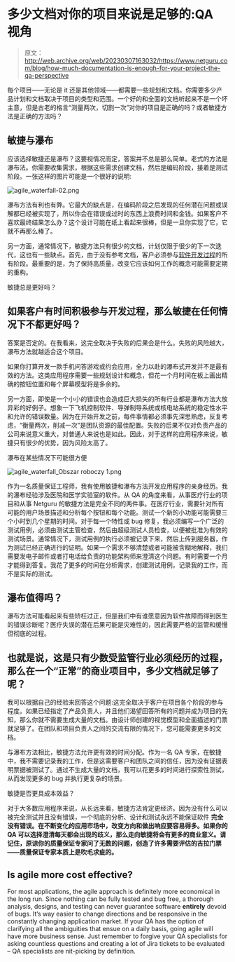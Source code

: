 # 多少文档对你的项目来说是足够的:QA 视角

> 原文：<http://web.archive.org/web/20230307163032/https://www.netguru.com/blog/how-much-documentation-is-enough-for-your-project-the-qa-perspective>

 每个项目——无论是 it 还是其他领域——都需要一些规划和文档。你需要多少产品计划和文档取决于项目的类型和范围。一个好的和全面的文档听起来不是一个坏主意，但是古老的格言“测量两次，切割一次”对你的项目是正确的吗？或者敏捷方法是正确的方法吗？ 

## 敏捷与瀑布

应该选择敏捷还是瀑布？这要视情况而定，答案并不总是那么简单。老式的方法是瀑布法。你需要收集需求，根据这些需求创建文档，然后是编码阶段，接着是测试阶段。一张这样的图片可能是一个很好的说明:

![agile_waterfall-02.png](img/d9822cdce529dfe95e9fcb3dba7ac238.png)

瀑布方法有利也有弊。它最大的缺点是，在编码阶段之后发现的任何潜在问题或误解都已经被实现了，所以你会在错误或过时的东西上浪费时间和金钱。如果客户不喜欢最终结果怎么办？这个设计可能在纸上看起来很棒，但是一旦你实现了它，它就不再那么棒了。

另一方面，通常情况下，敏捷方法只有很少的文档，计划仅限于很少的下一次迭代，这也有一些缺点。首先，由于没有参考文档，客户必须参与[软件开发过程](/web/20220927112736/https://www.netguru.com/services/software-development)的所有阶段。最重要的是，为了保持高质量，改变它应该如何工作的概念可能需要定期的重构。

敏捷总是更好吗？

## 如果客户有时间积极参与开发过程，那么敏捷在任何情况下不都更好吗？

答案是否定的。在我看来，这完全取决于失败的后果会是什么。失败的风险越大，瀑布方法就越适合这个项目。

如果你打算开发一款手机问答游戏或约会应用，全力以赴的瀑布式开发并不是最有效的方法。这类应用程序需要一些规划设计和概念，但花一个月时间在板上画出精确的按钮位置和每个屏幕模型将是多余的。

另一方面，即使是一个小小的错误也会造成巨大损失的所有行业都是瀑布方法大放异彩的好例子。想象一下飞机控制软件、导弹制导系统或核电站系统的稳定性水平和允许的错误数量。因为在开始开发之前，每件事情都必须事先深思熟虑，反复考虑，“衡量两次，削减一次”是团队资源的最佳配置。失败的后果不仅对负责产品的公司来说意义重大，对普通人来说也是如此。因此，对于这样的应用程序来说，敏捷只有很少的优势，因为风险太高了。

瀑布在某些情况下可能很方便

![agile_waterfall_Obszar roboczy 1.png](img/357fa0b05f3992f8fc9036c11d97bb9a.png)

作为一名质量保证工程师，我有使用敏捷和瀑布方法开发应用程序的亲身经历。我的瀑布经验涉及医院和医学实验室的软件。从 QA 的角度来看，从事医疗行业的项目和从事 Netguru 的敏捷方法是完全不同的两件事。在医疗行业，需要针对所有可能的用户场景描述和分析每个按钮和每个功能。测试一个新的小功能可能需要三个小时到几个星期的时间。对于每一个特性或 bug 修复，我必须编写一个广泛的测试用例，必须由测试主管检查，然后由超级测试人员检查，以便被批准为有效的测试场景。通常情况下，测试用例的执行必须被记录下来，然后上传到服务器，作为测试已经正确进行的证明。如果一个需求不够清楚或者可能被含糊地解释，我们需要发电子邮件或者打电话给负责的功能架构师来澄清这个问题。有时需要一个月才能得到答复。我花了更多的时间在分析需求，创建测试用例，记录我的工作，而不是实际的测试。

## 瀑布值得吗？

瀑布方法可能看起来有些矫枉过正，但是我们中有谁愿意因为软件故障而得到医生的错误诊断呢？医疗失误的潜在后果可能是灾难性的，因此需要严格的监管和缓慢但彻底的过程。

## 也就是说，这是只有少数受监管行业必须经历的过程，那么在一个“正常”的商业项目中，多少文档就足够了呢？

我可以根据自己的经验来回答这个问题:这完全取决于客户在项目各个阶段的参与程度。如果已经指定了产品负责人，并且他们渴望回答所有的问题并成为项目的先知，那么你就不需要生成大量的文档。由设计师创建的视觉模型和全面描述的门票就足够了。在团队和项目负责人之间的交流有限的情况下，您可能需要更多的文档。

与瀑布方法相比，敏捷方法允许更有效的时间分配。作为一名 QA 专家，在敏捷中，我不需要记录我的工作，但是这需要客户和团队之间的信任，因为没有证据表明票据被测试了。通过不生成大量的文档，我可以花更多的时间进行探索性测试，从而发现更多的 bug 并执行更复杂的场景。

敏捷是否更具成本效益？

对于大多数应用程序来说，从长远来看，敏捷方法肯定更经济。因为没有什么可以被完全测试并且没有错误，一个彻底的分析、设计和测试永远不能保证软件 **完全没有错误。在不断变化的应用市场中，改变方向和做出响应要容易得多。如果你的 QA 可以选择澄清每天都会出现的歧义，那么走向敏捷将会有更多的商业意义。请记住，原谅你的质量保证专家问了无数的问题，创造了许多需要评估的吉拉门票——质量保证专家本质上是吹毛求疵的。**

## Is agile more cost effective?

For most applications, the agile approach is definitely more economical in the long run. Since nothing can be fully tested and bug free, a thorough analysis, designs, and testing can never guarantee software **entirely** devoid of bugs. It’s way easier to change directions and be responsive in the constantly changing application market. If your QA has the option of clarifying all the ambiguities that ensue on a daily basis, going agile will have more business sense. Just remember to forgive your QA specialists for asking countless questions and creating a lot of Jira tickets to be evaluated – QA specialists are nit-picking by definition.